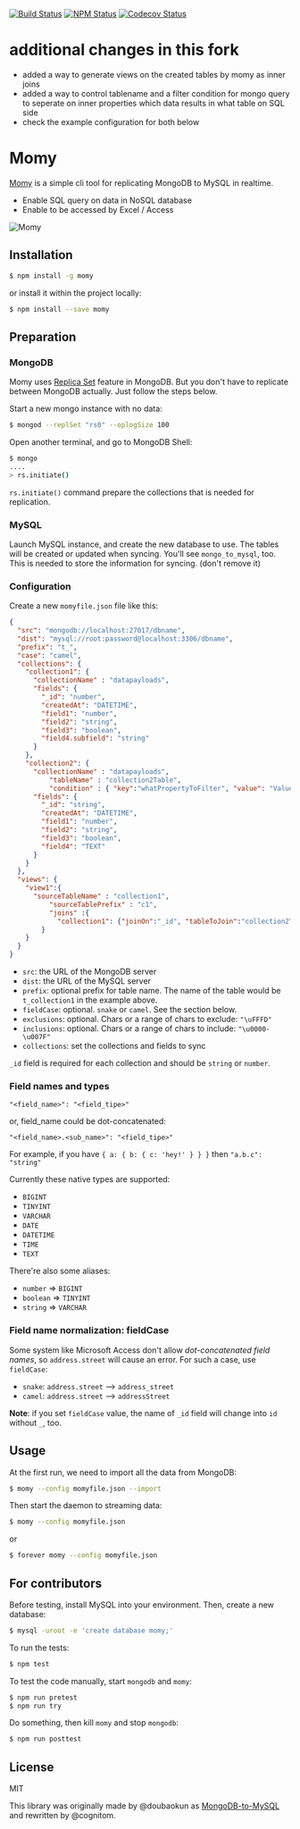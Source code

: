 [![Build Status][circle-image]][circle-url]
[![NPM Status][npm-image]][npm-url]
[![Codecov Status][codecov-image]][codecov-url]

# additional changes in this fork

- added a way to generate views on the created tables by momy as inner joins
- added a way to control tablename and a filter condition for mongo query to seperate on inner properties which data results in what table on SQL side 
- check the example configuration for both below

# Momy

[Momy](https://goo.gl/maps/s9hXxKyoACv) is a simple cli tool for replicating MongoDB to MySQL in realtime.

- Enable SQL query on data in NoSQL database
- Enable to be accessed by Excel / Access

![Momy](images/concept.png)

## Installation

```bash
$ npm install -g momy
```

or install it within the project locally:

```bash
$ npm install --save momy
```

## Preparation

### MongoDB

Momy uses [Replica Set](http://docs.mongodb.org/manual/replication/) feature in MongoDB. But you don't have to replicate between MongoDB actually. Just follow the steps below.

Start a new mongo instance with no data:

```bash
$ mongod --replSet "rs0" --oplogSize 100
```

Open another terminal, and go to MongoDB Shell:

```bash
$ mongo
....
> rs.initiate()
```

`rs.initiate()` command prepare the collections that is needed for replication.

### MySQL

Launch MySQL instance, and create the new database to use. The tables will be created or updated when syncing. You'll see `mongo_to_mysql`, too. This is needed to store the information for syncing. (don't remove it)

### Configuration

Create a new `momyfile.json` file like this:

```json
{
  "src": "mongodb://localhost:27017/dbname",
  "dist": "mysql://root:password@localhost:3306/dbname",
  "prefix": "t_",
  "case": "camel",
  "collections": {
    "collection1": {
      "collectionName" : "datapayloads",
      "fields": {
        "_id": "number",
        "createdAt": "DATETIME",
        "field1": "number",
        "field2": "string",
        "field3": "boolean",
        "field4.subfield": "string"
      }
    },
    "collection2": {
      "collectionName" : "datapayloads",
		  "tableName" : "collection2Table",
		  "condition" : { "key":"whatPropertyToFilter", "value": "ValueWhichShouldBeEqual" },
      "fields": {
        "_id": "string",
        "createdAt": "DATETIME",
        "field1": "number",
        "field2": "string",
        "field3": "boolean",
        "field4": "TEXT"
      }
    }
  },
  "views": {
    "view1":{
      "sourceTableName" : "collection1",
		  "sourceTablePrefix" : "c1",
		  "joins" :{
		    "collection1": {"joinOn":"_id", "tableToJoin":"collection2Table", "joinBy":"field1", "joinIDfrom":"a", "joinIDto":"b",    "targetTablePrefix":"c2"}
		}
    }
  }
}
```

- `src`: the URL of the MongoDB server
- `dist`: the URL of the MySQL server
- `prefix`: optional prefix for table name. The name of the table would be `t_collection1` in the example above.
- `fieldCase`: optional. `snake` or `camel`. See the section below.
- `exclusions`: optional. Chars or a range of chars to exclude: `"\uFFFD"`
- `inclusions`: optional. Chars or a range of chars to include: `"\u0000-\u007F"`
- `collections`: set the collections and fields to sync

`_id` field is required for each collection and should be `string` or `number`.

### Field names and types

```
"<field_name>": "<field_tipe>"
```
or, field_name could be dot-concatenated:
```
"<field_name>.<sub_name>": "<field_tipe>"
```

For example, if you have `{ a: { b: { c: 'hey!' } } }` then `"a.b.c": "string"`

Currently these native types are supported:

- `BIGINT`
- `TINYINT`
- `VARCHAR`
- `DATE`
- `DATETIME`
- `TIME`
- `TEXT`

There're also some aliases:

- `number` => `BIGINT`
- `boolean` => `TINYINT`
- `string` => `VARCHAR`

### Field name normalization: fieldCase

Some system like Microsoft Access don't allow *dot-concatenated field names*, so `address.street` will cause an error. For such a case, use `fieldCase`:

- `snake`: `address.street` --> `address_street`
- `camel`: `address.street` --> `addressStreet`

**Note**: if you set `fieldCase` value, the name of `_id` field will change into `id` without `_`, too.

## Usage

At the first run, we need to import all the data from MongoDB:

```bash
$ momy --config momyfile.json --import
```

Then start the daemon to streaming data:

```bash
$ momy --config momyfile.json
```

or

```bash
$ forever momy --config momyfile.json
```

## For contributors

Before testing, install MySQL into your environment. Then, create a new database:

```bash
$ mysql -uroot -e 'create database momy;'
```

To run the tests:

```bash
$ npm test
```

To test the code manually, start `mongodb` and `momy`:

```bash
$ npm run pretest
$ npm run try
```

Do something, then kill `momy` and stop `mongodb`:

```bash
$ npm run posttest
```

## License

MIT

This library was originally made by @doubaokun as [MongoDB-to-MySQL](https://github.com/doubaokun/MongoDB-to-MySQL) and rewritten by @cognitom.

[circle-image]:https://img.shields.io/circleci/project/github/cognitom/momy.svg?style=flat-square
[circle-url]:https://circleci.com/gh/cognitom/momy
[npm-image]:https://img.shields.io/npm/v/momy.svg?style=flat-square
[npm-url]:https://www.npmjs.com/package/momy
[codecov-image]:https://img.shields.io/codecov/c/github/cognitom/momy.svg?style=flat-square
[codecov-url]:https://codecov.io/gh/cognitom/momy

